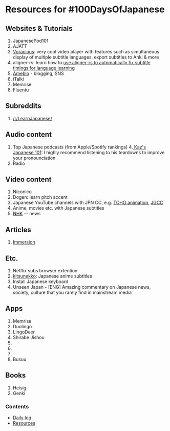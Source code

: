 # Resources for #100DaysOfJapanese

## Websites & Tutorials
1. JapanesePod101
2. AJATT
3. [Voracious](https://voracious.app/): very cool video player with features such as simultaneous display of multiple subtitle languages, export subtitles to Anki & more
4. aligner-rs: learn how to [use aligner-rs to automatically fix subtitle timings for language learning](https://www.youtube.com/watch?v=8o6EOLU8QW0)
5. [Ameblo](https://ameblo.jp/) - blogging, SNS
6. iTalki
8. Memrise
9. Fluentu

## Subreddits
1. [/r/LearnJapanese/](https://www.reddit.com/r/LearnJapanese/) 

## Audio content
1. Top Japanese podcasts (from Apple/Spotify rankings)
4.[ Kaz's Japanese 101](https://www.youtube.com/user/eigonodo/videos): I highly recommend listening to his teardowns to improve your pronounciation
5. Radio

## Video content
1. Niconico
3. Dogen: learn pitch accent
4. Japanese YouTube channels with JPN CC, e.g. [TOHO animation](), [JGCC](https://www.youtube.com/channel/UCXrYvk0VbzxxH77QVNpxjyg/videos)
5. Anime, movies etc. with Japanese subtitles
6. [NHK](https://www.nhk.or.jp/) -- news

## Articles
1. [Immersion](https://massimmersionapproach.com/table-of-contents/stage-1/jp-quickstart-guide/)

## Etc.
1. Netflix subs browser extention
2. [kitsunekko](https://kitsunekko.net/dirlist.php?dir=subtitles%2Fjapanese%2F): Japanese anime subtitles
3. Install Japanese keyboard
5. Unseen Japan - [ENG] Amazing commentary on Japanese news, society, culture that you rarely find in mainstream media

## Apps
1. Memrise
2. Duolingo
3. LingoDeer
4. Shirabe Jishou
5.
6.
7.
8. Busuu

## Books
1. Heisig
2. Genki

### Contents
* [Daily log](log.md)
* [Resources](resources.md)
